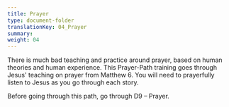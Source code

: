 ```yaml
---
title: Prayer
type: document-folder
translationKey: 04_Prayer
summary: 
weight: 04
---
```

There is much bad teaching and practice around prayer, based on human theories and human experience. This Prayer-Path training goes through Jesus' teaching on prayer from Matthew 6. You will need to prayerfully listen to Jesus as you go through each story.

Before going through this path, go through D9 – Prayer.